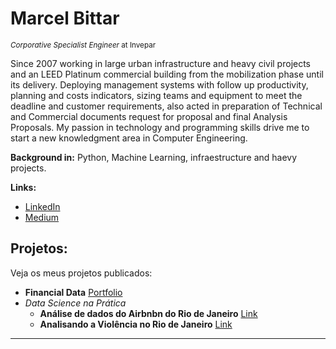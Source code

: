 # Marcel Bittar
<sub>*Corporative Specialist Engineer* at Invepar</sub>

Since 2007 working in large urban infrastructure and heavy civil projects and an LEED Platinum commercial building from the mobilization phase until its delivery. Deploying management systems with follow up productivity, planning and costs indicators, sizing teams and equipment to meet the deadline and customer requirements, also acted in preparation of Technical and Commercial documents request for proposal and final Analysis Proposals.
My passion in technology and programming skills drive me to start a new knowledgment area in Computer Engineering.


**Background in:** Python, Machine Learning, infraestructure and haevy projects.

**Links:**
* [LinkedIn](https://www.linkedin.com/in/marcelbittar/?locale=en_US)
* [Medium](https://www.medium.com)


## Projetos:
Veja os meus projetos publicados:

* **Financial Data** [Portfolio](https://github.com/mabittar/FinancialData)
* *Data Science na Prática*
   * **Análise de dados do Airbnbn do Rio de Janeiro** [Link](https://github.com/mabittar/Portfolio/blob/master/Analise_de_Dados_dispon%C3%ADvel_no_Airbnb.ipynb)
   * **Analisando a Violência no Rio de Janeiro** [Link](https://github.com/mabittar/Portfolio/blob/master/Analisando_a_Viol%C3%AAncia_no_Rio_de_Janeiro.ipynb)


---
